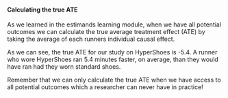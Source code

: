 #### Calculating the true ATE

As we learned in the estimands learning module, when we have all potential outcomes we can calculate the true average treatment effect (ATE) by taking the average of each runners individual causal effect. 

As we can see, the true ATE for our study on HyperShoes is -5.4. A runner who wore HyperShoes ran 5.4 minutes faster, on average, than they would have ran had they worn standard shoes. 

Remember that we can only calculate the true ATE when we have access to all potential outcomes which a researcher can never have in practice! 
